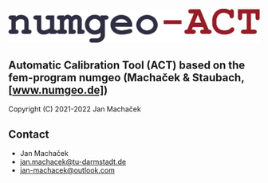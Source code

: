 ![numgeoACT_logo_text.png](./docs/_figs/numgeoACT_logo_text.png)

## Automatic Calibration Tool (ACT) based on the fem-program **numgeo** (Machaček & Staubach, [www.numgeo.de])

Copyright (C) 2021-2022 Jan Machaček 

## Contact
* Jan Machaček 
* jan.machacek@tu-darmstadt.de 
* jan-machacek@outlook.com